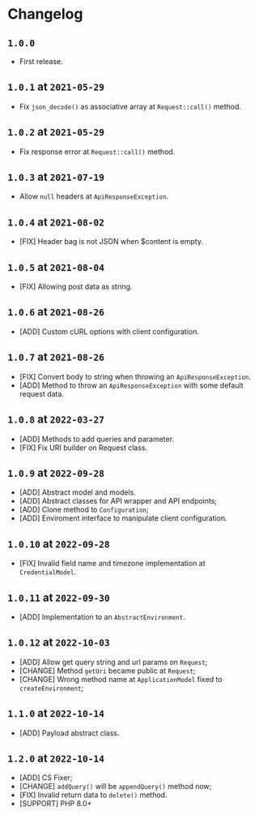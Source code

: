 # Changelog

## `1.0.0`

* First release.

## `1.0.1` at `2021-05-29`

* Fix `json_decode()` as associative array at `Request::call()` method.

## `1.0.2` at `2021-05-29`

* Fix response error at `Request::call()` method.

## `1.0.3` at `2021-07-19`

* Allow `null` headers at `ApiResponseException`.

## `1.0.4` at `2021-08-02`

* [FIX] Header bag is not JSON when $content is empty.

## `1.0.5` at `2021-08-04`

* [FIX] Allowing post data as string.

## `1.0.6` at `2021-08-26`

* [ADD] Custom cURL options with client configuration.

## `1.0.7` at `2021-08-26`

* [FIX] Convert body to string when throwing an `ApiResponseException`.
* [ADD] Method to throw an `ApiResponseException` with some default request data.

## `1.0.8` at `2022-03-27`

* [ADD] Methods to add queries and parameter.
* [FIX] Fix URI builder on Request class.

## `1.0.9` at `2022-09-28`

* [ADD] Abstract model and models.
* [ADD] Abstract classes for API wrapper and API endpoints;
* [ADD] Clone method to `Configuration`;
* [ADD] Enviroment interface to manipulate client configuration.

## `1.0.10` at `2022-09-28`

* [FIX] Invalid field name and timezone implementation at `CredentialModel`.

## `1.0.11` at `2022-09-30`

* [ADD] Implementation to an `AbstractEnvironment`.

## `1.0.12` at `2022-10-03`

* [ADD] Allow get query string and url params on `Request`;
* [CHANGE] Method `getUri` became public at `Request`;
* [CHANGE] Wrong method name at `ApplicationModel` fixed to `createEnvironment`;

## `1.1.0` at `2022-10-14`

* [ADD] Payload abstract class.


## `1.2.0` at `2022-10-14`

* [ADD] CS Fixer;
* [CHANGE] `addQuery()` will be `appendQuery()` method now;
* [FIX] Invalid return data to `delete()` method.
* [SUPPORT] PHP 8.0+